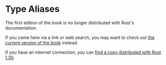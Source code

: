 # Type Aliases

The first edition of the book is no longer distributed with Rust's documentation.

If you came here via a link or web search, you may want to check out [the current
version of the book](../ch20-04-advanced-types.html#creating-type-synonyms-with-type-aliases) instead.

If you have an internet connection, you can [find a copy distributed with
Rust
1.30](https://doc.rust-lang.org/1.30.0/book/first-edition/type-aliases.html).
